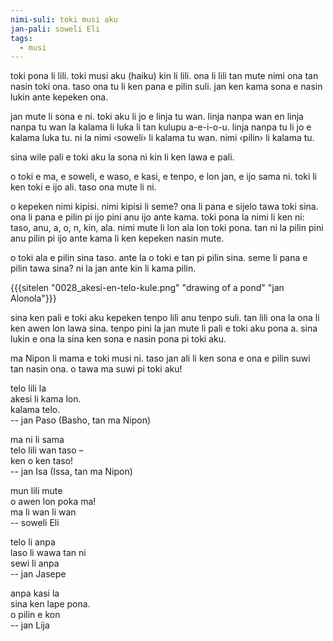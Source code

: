 ```yaml
---
nimi-suli: toki musi aku
jan-pali: soweli Eli
tags:
  - musi
---
```

toki pona li lili. toki musi aku (haiku) kin li lili. ona li lili tan mute nimi ona tan nasin toki ona. taso ona tu li ken pana e pilin suli. jan ken kama sona e nasin lukin ante kepeken ona.

jan mute li sona e ni. toki aku li jo e linja tu wan. linja nanpa wan en linja nanpa tu wan la kalama li luka li tan kulupu a-e-i-o-u. linja nanpa tu li jo e kalama luka tu. ni la nimi ‹soweli› li kalama tu wan. nimi ‹pilin› li kalama tu.

sina wile pali e toki aku la sona ni kin li ken lawa e pali.

o toki e ma, e soweli, e waso, e kasi, e tenpo, e lon jan, e ijo sama ni. toki li ken toki e ijo ali. taso ona mute li ni.

o kepeken nimi kipisi. nimi kipisi li seme? ona li pana e sijelo tawa toki sina. ona li pana e pilin pi ijo pini anu ijo ante kama. toki pona la nimi li ken ni: taso, anu, a, o, n, kin, ala. nimi mute li lon ala lon toki pona. tan ni la pilin pini anu pilin pi ijo ante kama li ken kepeken nasin mute.

o toki ala e pilin sina taso. ante la o toki e tan pi pilin sina. seme li pana e pilin tawa sina? ni la jan ante kin li kama pilin.

{{{sitelen "0028_akesi-en-telo-kule.png" "drawing of a pond" "jan Alonola"}}}

sina ken pali e toki aku kepeken tenpo lili anu tenpo suli. tan lili ona la ona li ken awen lon lawa sina. tenpo pini la jan mute li pali e toki aku pona a. sina lukin e ona la sina ken sona e nasin pona pi toki aku.

ma Nipon li mama e toki musi ni. taso jan ali li ken sona e ona e pilin suwi tan nasin ona. o tawa ma suwi pi toki aku! 

telo lili la  
akesi li kama lon.  
kalama telo.  
-- jan Paso (Basho, tan ma Nipon)  

ma ni li sama  
telo lili wan taso –  
ken o ken taso!  
-- jan Isa (Issa, tan ma Nipon)  

mun lili mute  
o awen lon poka ma!  
ma li wan li wan  
-- soweli Eli  

telo li anpa  
laso li wawa tan ni  
sewi li anpa  
-- jan Jasepe  

anpa kasi la  
sina ken lape pona.  
o pilin e kon  
-- jan Lija  
